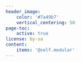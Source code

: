 ```yaml
---
header_image:
    color: '#7a49b7'
    vertical_centering: 50
page-toc:
    active: true
license: by-sa
content:
    items: '@self.modular'
---
```



